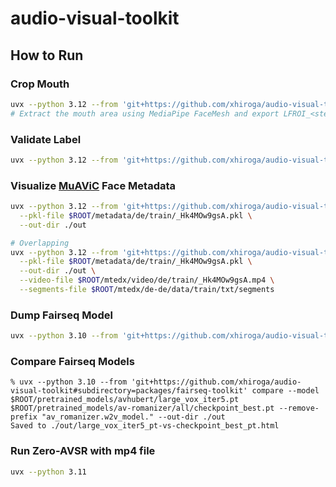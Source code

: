 # audio-visual-toolkit

## How to Run

### Crop Mouth

```sh
uvx --python 3.12 --from 'git+https://github.com/xhiroga/audio-visual-toolkit#subdirectory=packages/avt' crop-mouth --video-file in.mp4 --out-dir out
# Extract the mouth area using MediaPipe FaceMesh and export LFROI_<stem>.mp4
```

### Validate Label

```sh
uvx --python 3.12 --from 'git+https://github.com/xhiroga/audio-visual-toolkit#subdirectory=packages/avt' validate-label -h
```

### Visualize [MuAViC](https://github.com/facebookresearch/muavic) Face Metadata

```sh
uvx --python 3.12 --from 'git+https://github.com/xhiroga/audio-visual-toolkit#subdirectory=packages/avt' visualize-muavic \
  --pkl-file $ROOT/metadata/de/train/_Hk4MOw9gsA.pkl \
  --out-dir ./out

# Overlapping
uvx --python 3.12 --from 'git+https://github.com/xhiroga/audio-visual-toolkit#subdirectory=packages/avt' visualize-muavic \
  --pkl-file $ROOT/metadata/de/train/_Hk4MOw9gsA.pkl \
  --out-dir ./out \
  --video-file $ROOT/mtedx/video/de/train/_Hk4MOw9gsA.mp4 \
  --segments-file $ROOT/mtedx/de-de/data/train/txt/segments
```

### Dump Fairseq Model

```sh
uvx --python 3.10 --from 'git+https://github.com/xhiroga/audio-visual-toolkit#subdirectory=packages/fairseq-toolkit' dump --model-path $ROOT/pretrained_models/av-romanizer/all/checkpoint_best.pt
```

### Compare Fairseq Models

```console
% uvx --python 3.10 --from 'git+https://github.com/xhiroga/audio-visual-toolkit#subdirectory=packages/fairseq-toolkit' compare --model $ROOT/pretrained_models/avhubert/large_vox_iter5.pt $ROOT/pretrained_models/av-romanizer/all/checkpoint_best.pt --remove-prefix "av_romanizer.w2v_model." --out-dir ./out
Saved to ./out/large_vox_iter5_pt-vs-checkpoint_best_pt.html
```

### Run Zero-AVSR with mp4 file

```sh
uvx --python 3.11 
```
